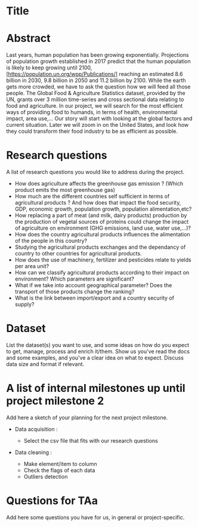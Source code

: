 # Title

# Abstract

Last years, human population has been growing exponentially. Projections of population growth established in 2017 predict that the human population is likely to keep growing until 2100,[https://population.un.org/wpp/Publications/] reaching an estimated 8.6 billion in 2030, 9.8 billion in 2050 and 11.2 billion by 2100. While the earth gets more crowded, we have to ask the question how we will feed all those people. The Global Food & Agriculture Statistics dataset, provided by the UN, grants over 3 million time-series and cross sectional data relating to food and agriculture. In our project, we will search for the most efficient ways of providing food to humands, in terms of health, environmental impact, area use,... Our story will start with looking at the global factors and current situation. Later we will zoom in on the United States, and look how they could transform their food industry to be as efficient as possible.

# Research questions
A list of research questions you would like to address during the project.

* How does agriculture affects the greenhouse gas emission ? (Which product emits the most greenhouse gas)
* How much are the different countries self sufficient in terms of agricultural products ? And how does that impact the food security, GDP, economic growth, population growth, population alimentation,etc?
* How replacing a part of meat (and milk, dairy products) production by the production of vegetal sources of proteins could change the impact of agriculture on environment (GHG emissions, land use, water use,...)?
* How does the country agricultural products influences the alimentation of the people in this country?
* Studying the agricultural products exchanges and the dependancy of country to other countries for agricultural products.
* How does the use of machinery, fertilizer and pesticides relate to yields per area unit?
* How can we classify agricultural products according to their impact on environment? Which parameters are significant?
* What if we take into account geographical parameter? Does the transport of those products change the ranking?
* What is the link between import/export and a country security of supply?

# Dataset
List the dataset(s) you want to use, and some ideas on how do you expect to get, manage, process and enrich it/them. Show us you've read the docs and some examples, and you've a clear idea on what to expect. Discuss data size and format if relevant.

# A list of internal milestones up until project milestone 2
Add here a sketch of your planning for the next project milestone.

* Data acquisition :
  * Select the csv file that fits with our research questions
  
* Data cleaning :
  * Make element/item to column
  * Check the flags of each data
  * Outliers detection

# Questions for TAa
Add here some questions you have for us, in general or project-specific.

